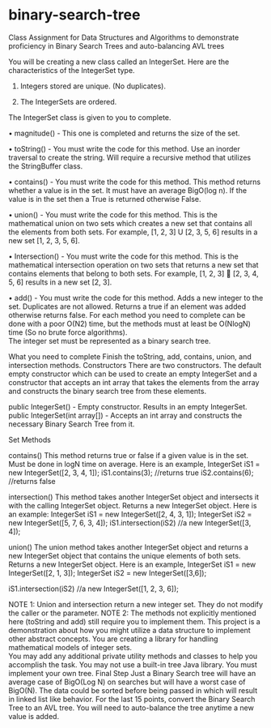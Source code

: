 # binary-search-tree
Class Assignment for Data Structures and Algorithms to demonstrate proficiency in Binary Search Trees and auto-balancing AVL trees

You will be creating a new class called an IntegerSet.  Here are the characteristics of the IntegerSet type.

1.	Integers stored are unique. (No duplicates).

2.	The IntegerSets are ordered.

The IntegerSet class is given to you to complete.  

•	magnitude() - This one is completed and returns the size of the set.

•	toString() - You must write the code for this method.  Use an inorder traversal to create the string. Will require a recursive method that utilizes the StringBuffer class.

•	contains() - You must write the code for this method.  This method returns whether a value is in the set. It must have an average BigO(log n).  If the value is in the set then a True is returned otherwise False.

•	union() - You must write the code for this method.  This is the mathematical union on two sets which creates a new set that contains all the elements from both sets.  For example, [1, 2, 3] U [2, 3, 5, 6] results in a new set [1, 2, 3, 5, 6].

•	Intersection() - You must write the code for this method.  This is the mathematical intersection operation on two sets that returns a new set that contains elements that belong to both sets.  For example, [1, 2, 3]  [2, 3, 4, 5, 6] results in a new set [2, 3].

•	add() - You must write the code for this method.  Adds a new integer to the set.  Duplicates are not allowed.  Returns a true if an element was added otherwise returns false.
For each method you need to complete can be done with a poor O(N2) time, but the methods must at least be O(NlogN) time (So no brute force algorithms).  
The integer set must be represented as a binary search tree.

What you need to complete
Finish the toString, add, contains, union, and intersection methods.
Constructors
There are two constructors.  The default empty constructor which can be used to create an empty IntegerSet and a constructor that accepts an int array that takes the elements from the array and constructs the binary search tree from these elements.

public IntegerSet() - Empty constructor.  Results in an empty IntegerSet.
public IntegerSet(int array[]) - Accepts an int array and constructs the necessary Binary Search Tree from it.

Set Methods

contains()
This method returns true or false if a given value is in the set.  Must be done in logN time on average.  Here is an example,
IntegerSet iS1 = new IntegerSet([2, 3, 4, 1]);
iS1.contains(3); //returns true
iS2.contains(6); //returns false

intersection()
This method takes another IntegerSet object and intersects it with the calling IntegerSet object.  Returns a new IntegerSet object.  Here is an example:
IntegerSet iS1 = new IntegerSet([2, 4, 3, 1]); 
IntegerSet iS2 = new IntegerSet([5, 7, 6, 3, 4]);
iS1.intersection(iS2) //a new IntegerSet([3, 4]);

union()
The union method takes another IntegerSet object and returns a new IntegerSet object that contains the unique elements of both sets.  Returns a new IntegerSet object.  Here is an example,
IntegerSet iS1 = new IntegerSet([2, 1, 3]); 
IntegerSet iS2 = new IntegerSet([3,6]);
 
iS1.intersection(iS2) //a new IntegerSet([1, 2, 3, 6]);

NOTE 1: Union and intersection return a new integer set.  They do not modify the caller or the parameter.
NOTE 2: The methods not explicitly mentioned here (toString and add) still require you to implement them.
This project is a demonstration about how you might utilize a data structure to implement other abstract concepts.  You are creating a library for handling mathematical models of integer sets.  
You may add any additional private utility methods and classes to help you accomplish the task.
You may not use a built-in tree Java library.  You must implement your own tree.
Final Step
Just a Binary Search tree will have an average case of BigO(Log N) on searches but will have a worst case of BigO(N).  The data could be sorted before being passed in which will result in linked list like behavior.  For the last 15 points, convert the Binary Search Tree to an AVL tree.  You will need to auto-balance the tree anytime a new value is added.
